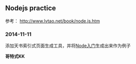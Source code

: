 ## Nodejs practice

参考： http://www.lvtao.net/book/node.js.htm

### 2014-11-11

添加天书索引式页面生成工具，并将[Node入门](http://www.nodebeginner.org/index-zh-cn.html)生成出来作为例子


**哥特式KK**